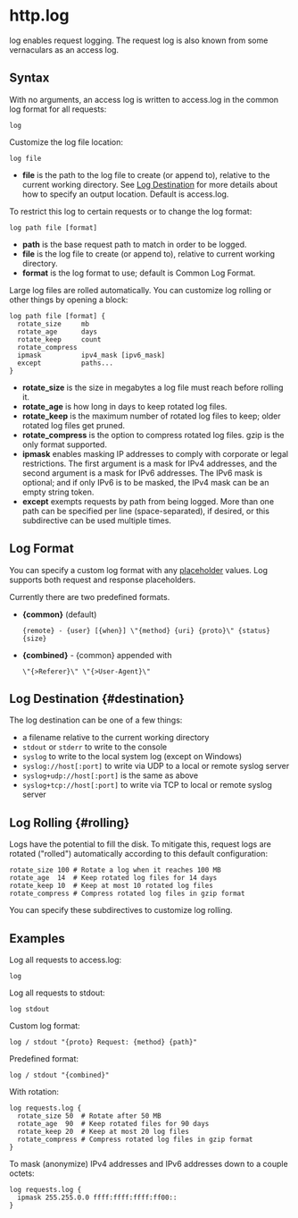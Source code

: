 # http.log

log enables request logging. The request log is also known from some vernaculars as an access log.

## Syntax

With no arguments, an access log is written to access.log in the common log format for all requests:

``` casketfile
log
```

Customize the log file location:

``` casketfile
log file
```

-   **file** is the path to the log file to create (or append to), relative to the current working directory. See [Log
    Destination](#destination) for more details about how to specify an output location. Default is access.log.

To restrict this log to certain requests or to change the log format:

``` casketfile
log path file [format]
```

-   **path** is the base request path to match in order to be logged.
-   **file** is the log file to create (or append to), relative to current working directory.
-   **format** is the log format to use; default is Common Log Format.

Large log files are rolled automatically. You can customize log rolling or other things by opening a block:

``` casketfile
log path file [format] {
  rotate_size     mb
  rotate_age      days
  rotate_keep     count
  rotate_compress
  ipmask          ipv4_mask [ipv6_mask]
  except          paths...
}
```

-   **rotate_size** is the size in megabytes a log file must reach before rolling it.
-   **rotate_age** is how long in days to keep rotated log files.
-   **rotate_keep** is the maximum number of rotated log files to keep; older rotated log files get pruned.
-   **rotate_compress** is the option to compress rotated log files. gzip is the only format supported.
-   **ipmask** enables masking IP addresses to comply with corporate or legal restrictions. The first argument is a mask
    for IPv4 addresses, and the second argument is a mask for IPv6 addresses. The IPv6 mask is optional; and if only
    IPv6 is to be masked, the IPv4 mask can be an empty string token.
-   **except** exempts requests by path from being logged. More than one path can be specified per line
    (space-separated), if desired, or this subdirective can be used multiple times.

## Log Format

You can specify a custom log format with any [placeholder](/placeholders) values. Log supports both request and response
placeholders.

Currently there are two predefined formats.

-   **{common}** (default)

    ``` casketfile
    {remote} - {user} [{when}] \"{method} {uri} {proto}\" {status} {size}
    ```

-   **{combined}** - {common} appended with

    ``` casketfile
    \"{>Referer}\" \"{>User-Agent}\"
    ```

## Log Destination {#destination}

The log destination can be one of a few things:

-   a filename relative to the current working directory
-   `stdout` or `stderr` to write to the console
-   `syslog` to write to the local system log (except on Windows)
-   `syslog://host[:port]` to write via UDP to a local or remote syslog server
-   `syslog+udp://host[:port]` is the same as above
-   `syslog+tcp://host[:port]` to write via TCP to local or remote syslog server

## Log Rolling {#rolling}

Logs have the potential to fill the disk. To mitigate this, request logs are rotated ("rolled") automatically according
to this default configuration:

``` casketfile
rotate_size 100 # Rotate a log when it reaches 100 MB
rotate_age  14  # Keep rotated log files for 14 days
rotate_keep 10  # Keep at most 10 rotated log files
rotate_compress # Compress rotated log files in gzip format
```

You can specify these subdirectives to customize log rolling.

## Examples

Log all requests to access.log:

``` casketfile
log
```

Log all requests to stdout:

``` casketfile
log stdout
```

Custom log format:

``` casketfile
log / stdout "{proto} Request: {method} {path}"
```

Predefined format:

``` casketfile
log / stdout "{combined}"
```

With rotation:

``` casketfile
log requests.log {
  rotate_size 50  # Rotate after 50 MB
  rotate_age  90  # Keep rotated files for 90 days
  rotate_keep 20  # Keep at most 20 log files
  rotate_compress # Compress rotated log files in gzip format
}
```

To mask (anonymize) IPv4 addresses and IPv6 addresses down to a couple octets:

``` casketfile
log requests.log {
  ipmask 255.255.0.0 ffff:ffff:ffff:ff00::
}
```
